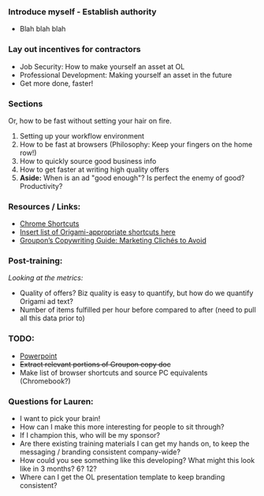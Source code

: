 ### Introduce myself - Establish authority

- Blah blah blah

### Lay out incentives for contractors

- Job Security: How to make yourself an asset at OL
- Professional Development: Making yourself an asset in the future
- Get more done, faster!

### Sections

Or, how to be fast without setting your hair on fire.

1. Setting up your workflow environment
2. How to be fast at browsers (Philosophy: Keep your fingers on the home row!)
3. How to quickly source good business info
4. How to get faster at writing high quality offers
5. **Aside:** When is an ad "good enough"? Is perfect the enemy of good? Productivity?

### Resources / Links:

- [Chrome Shortcuts](https://support.google.com/chrome/answer/157179?hl=en)
- [Insert list of Origami-appropriate shortcuts here](https://ownlocal.com)
- [Groupon’s Copywriting Guide: Marketing Clichés to Avoid](http://www.businessinsider.com/groupon-secret-sauce-2010-12?op=1/#aditional-marketing-clichs-and-crutches-to-avoid-4)

### Post-training:

*Looking at the metrics:*

- Quality of offers? Biz quality is easy to quantify, but how do we quantify Origami ad text?
- Number of items fulfilled per hour before compared to after (need to pull all this data prior to)

### TODO:

- [Powerpoint](https://docs.google.com/presentation/d/1xdTmjJdpPIKQZ0j13fZYaKFPg7sDih1hFHuO1o7uiRg/)
- ~~Extract relevant portions of Groupon copy doc~~
- Make list of browser shortcuts and source PC equivalents (Chromebook?)

### Questions for Lauren:

- I want to pick your brain!
- How can I make this more interesting for people to sit through?
- If I champion this, who will be my sponsor?
- Are there existing training materials I can get my hands on, to keep the messaging / branding consistent company-wide?
- How could you see something like this developing? What might this look like in 3 months? 6? 12?
- Where can I get the OL presentation template to keep branding consistent?



